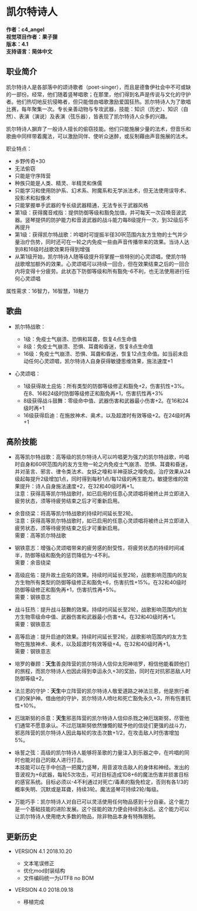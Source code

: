 # 凯尔特诗人

**作者：c4_angel**  
**视觉项目作者：果子狸**  
**版本：4.1**  
**支持语言：简体中文**

## 职业简介

凯尔特诗人是各部落中的颂诗歌者（poet-singer），而且是德鲁伊社会中不可或缺的一部份。经常，他们随着竖琴唱歌；在那里，他们得到名声是传说与文化的守护者。他们热切地反抗侵略者，但只能借由唱歌激励爱国狂热。凯尔特诗人为了歌唱比赛，每年聚集一次。专长亲善动物与专攻武器，技能：知识（历史）、知识（自然）、表演（演说）及表演（弦乐器），皆表现了凯尔特诗人众多的兴趣。

凯尔特诗人摒弃了一般诗人擅长的偷窃技能。他们只能施展少量的法术，但音乐和歌曲中同样带着魔法，可以激励同伴、使听众迷醉，或反制藉由声音施展的法术。

职业特点：

- 乡野传奇+30
- 无法偷窃
- 只能是守序阵营
- 种族只能是人类、精灵、半精灵和侏儒
- 只能学习和使用防护系、幻术系、附魔系和无学派法术，但无法使用误导术、投影术和拟像术
- 只能掌握单手武器的专长级武器精通，无法专长于武器风格
- 第1级：获得魔音戒指：提供防御等级和豁免加值，并可每天一次召唤音波武器。竖琴提供的防护能力和音波武器的战斗能力每8级提升一次，到32级后不再提升
- 第1级：获得凯尔特战歌：吟唱时可提振半径30呎范围内友方生物的士气并少量治疗伤势，同时还可在一轮之内免疫一些由声音传播带来的效果。当诗人达到8和16级时战歌效果将得到增强
- 从第1级开始，凯尔特诗人随等级提升将掌握一些特别的心灵颂唱，使凯尔特战歌增加额外的效果。心灵颂唱可以持续一回合，但在效果结束之后的一回合内将变得十分疲劳。此状态下防御等级和所有豁免-6不利，也无法使用进行任何心灵颂唱

属性需求：16智力，16智慧，18魅力

## 歌曲
- 凯尔特战歌：
	- 1级：免疫士气崩溃、恐惧和耳聋，恢复4点生命值
	- 8级：免疫士气崩溃、恐惧、耳聋和昏迷，恢复8点生命值
	- 16级：免疫士气崩溃、恐惧、耳聋和昏迷，恢复12点生命值。如当前未启动任何心灵颂唱，凯尔特诗人自身获得敏捷思维效果，施法速度+1

- 心灵颂唱：
	- 1级获得故土庇佑：所有类型的防御等级修正和豁免+2，伤害抗性+3%。在8、16和24级时防御等级修正和豁免再+1，伤害抗性再+3%
	- 8级获得战斗鼓舞：零级命中值、武器伤害和武器最小伤害+2。在16和24级时再+1
	- 16级获得启迪：在施放神术、奥术，以及超渡时有效等级+2。在24级时再+1
	
## 高阶技能

- 高等凯尔特战歌：高等级的凯尔特诗人可以吟唱更为强力的凯尔特战歌，吟唱时自身和60呎范围内的友方生物一轮之内免疫士气崩溃、恐惧、耳聋和昏迷，并对圣言、邪言、律令类法术、女妖之嚎和半神巫妖之嚎免疫。治疗效果从24级起每提升2级增加1点，同时得到每秒1点/每12级的再生能力。敏捷思维的效果提升：诗人自身施法速度+2，在32和40级时再+1。  
	注意：获得高等凯尔特战歌时，如已启用的任意心灵颂唱将被终止并立即进入疲劳状态，须等待疲劳结束之后才可重新启用。

- 余音绕梁：将高等凯尔特战歌的持续时间延长至2轮。  
	注意：获得高等凯尔特战歌时，如已启用的任意心灵颂唱将被终止并立即进入疲劳状态，须等待疲劳结束之后才可重新启用。  
	需要：高等凯尔特战歌

- 钢铁意志：增强心灵颂唱带来的疲劳感的耐受性，将疲劳状态的持续时间减半，防御等级和豁免的惩罚降低为-4不利。  
	需要：余音绕梁

- 高级庇佑：提升故土庇佑的效果。持续时间延长至2轮，战歌影响范围内的友方生物所有类型的防御等级修正和豁免+6，伤害抗性+15%。在32和40级时防御等级修正和豁免再+1，伤害抗性再+5%。  
	需要：钢铁意志

- 战斗狂热：提升战斗鼓舞的效果。持续时间延长至2轮，战歌影响范围内的友方生物零级命中值、武器伤害和武器最小伤害+4。在32和40级时再+1。  
	需要：钢铁意志

- 高等启迪：提升启迪的效果。持续时间延长至2轮，战歌影响范围内的友方生物在施放神术、奥术，以及超渡时有效等级+4。在32和40级时再+1。  
	需要：钢铁意志

- 培罗的眷顾：**天生**善良阵营的凯尔特诗人信仰太阳神培罗，相信他能看顾他们的旅程，而凯尔特诗人也因此得到幸运永久+3的奖励，同时在对抗邪恶敌人时防御等级+2。

- 法兰恩的守护：**天生**中立阵营的凯尔特诗人敬爱道路之神法兰恩，他是旅行者们的保护神。借由他的守护，凯尔特诗人喷吐和死亡豁免永久+3，所有伤害抗性+10%。

- 厄瑞斯努的杀意：**天生**邪恶阵营的凯尔特诗人信仰杀戮之神厄瑞斯努，尽管他们通常不愿意承认。不过厄瑞斯努依然慷慨的赋予他的信徒们更强的战斗力，邪恶阵营的凯尔特诗人因此每轮的攻击次数+1/2，在攻击敌人时伤害增加5%。

- 咏誓之弦：高级的凯尔特诗人能够将圣歌的力量注入到乐器之中，在吟唱的同时也能对自己的敌人进行打击。  
	本技能可以在手中创造一把魔力竖琴，用音波攻击敌人的身体和神经。发出的音波视为+6武器，每轮5次攻击，可对目标造成1D8+6的魔法伤害并损害目标的感官系统。目标必须以-4不利通过对死亡/毒素的豁免检定，否则有各1/3的概率失明、沉默或是耳聋，持续3轮。魔法竖琴可持续2轮/每级。

- 万能巧手：凯尔特诗人对自已可以灵活使用任何物品感到十分自豪。这个能力是一个基础技能的进阶发展。这个技能的效力便会持续到永远。这个能力可以让凯尔特诗人使用绝大多数的物品，除非物品本身有特殊限制。


## 更新历史

- VERSION 4.1 2018.10.20
	- 文本笔误修正
	- 优化mod封装结构
	- 文件编码统一为UTF8 no BOM

- VERSION 4.0 2018.09.18
	- 移植完成
